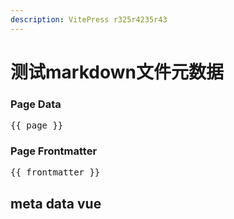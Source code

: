 ```yaml
---
description: VitePress r325r4235r43
---
```


# 测试markdown文件元数据

<script setup>
import { useData } from 'vitepress'
const { theme, page, frontmatter } = useData()
</script>

### Page Data

<pre>{{ page }}</pre>

### Page Frontmatter

<pre>{{ frontmatter }}</pre>

## meta data vue
